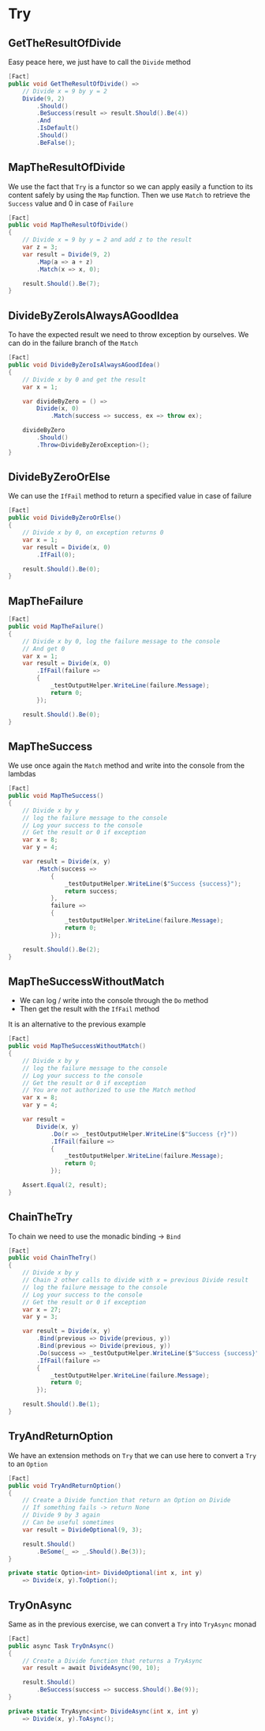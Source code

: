 # Try

## GetTheResultOfDivide

Easy peace here, we just have to call the `Divide` method

```c#
[Fact]
public void GetTheResultOfDivide() =>
    // Divide x = 9 by y = 2
    Divide(9, 2)
        .Should()
        .BeSuccess(result => result.Should().Be(4))
        .And
        .IsDefault()
        .Should()
        .BeFalse();
```

## MapTheResultOfDivide

We use the fact that `Try` is a functor so we can apply easily a function to its content safely by using the `Map`
function.
Then we use `Match` to retrieve the `Success` value and 0 in case of `Failure`

```c#
[Fact]
public void MapTheResultOfDivide()
{
    // Divide x = 9 by y = 2 and add z to the result
    var z = 3;
    var result = Divide(9, 2)
        .Map(a => a + z)
        .Match(x => x, 0);

    result.Should().Be(7);
}
```

## DivideByZeroIsAlwaysAGoodIdea

To have the expected result we need to throw exception by ourselves.
We can do in the failure branch of the `Match`

```c#
[Fact]
public void DivideByZeroIsAlwaysAGoodIdea()
{
    // Divide x by 0 and get the result
    var x = 1;

    var divideByZero = () =>
        Divide(x, 0)
            .Match(success => success, ex => throw ex);

    divideByZero
        .Should()
        .Throw<DivideByZeroException>();
}
```

## DivideByZeroOrElse

We can use the `IfFail` method to return a specified value in case of failure

```c#
[Fact]
public void DivideByZeroOrElse()
{
    // Divide x by 0, on exception returns 0
    var x = 1;
    var result = Divide(x, 0)
        .IfFail(0);

    result.Should().Be(0);
}
```

## MapTheFailure

```c#
[Fact]
public void MapTheFailure()
{
    // Divide x by 0, log the failure message to the console
    // And get 0
    var x = 1;
    var result = Divide(x, 0)
        .IfFail(failure =>
        {
            _testOutputHelper.WriteLine(failure.Message);
            return 0;
        });

    result.Should().Be(0);
}
```

## MapTheSuccess

We use once again the `Match` method and write into the console from the lambdas

```c#
[Fact]
public void MapTheSuccess()
{
    // Divide x by y
    // log the failure message to the console
    // Log your success to the console
    // Get the result or 0 if exception
    var x = 8;
    var y = 4;

    var result = Divide(x, y)
        .Match(success =>
            {
                _testOutputHelper.WriteLine($"Success {success}");
                return success;
            },
            failure =>
            {
                _testOutputHelper.WriteLine(failure.Message);
                return 0;
            });

    result.Should().Be(2);
}
```

## MapTheSuccessWithoutMatch

- We can log / write into the console through the `Do` method
- Then get the result with the `IfFail` method

It is an alternative to the previous example

```c#
[Fact]
public void MapTheSuccessWithoutMatch()
{
    // Divide x by y
    // log the failure message to the console
    // Log your success to the console
    // Get the result or 0 if exception
    // You are not authorized to use the Match method
    var x = 8;
    var y = 4;

    var result =
        Divide(x, y)
            .Do(r => _testOutputHelper.WriteLine($"Success {r}"))
            .IfFail(failure =>
            {
                _testOutputHelper.WriteLine(failure.Message);
                return 0;
            });

    Assert.Equal(2, result);
}
```

## ChainTheTry

To chain we need to use the monadic binding -> `Bind`

```c#
[Fact]
public void ChainTheTry()
{
    // Divide x by y
    // Chain 2 other calls to divide with x = previous Divide result
    // log the failure message to the console
    // Log your success to the console
    // Get the result or 0 if exception
    var x = 27;
    var y = 3;

    var result = Divide(x, y)
        .Bind(previous => Divide(previous, y))
        .Bind(previous => Divide(previous, y))
        .Do(success => _testOutputHelper.WriteLine($"Success {success}"))
        .IfFail(failure =>
        {
            _testOutputHelper.WriteLine(failure.Message);
            return 0;
        });

    result.Should().Be(1);
}
```

## TryAndReturnOption

We have an extension methods on `Try` that we can use here to convert a `Try` to an `Option`

```c#
[Fact]
public void TryAndReturnOption()
{
    // Create a Divide function that return an Option on Divide
    // If something fails -> return None
    // Divide 9 by 3 again
    // Can be useful sometimes
    var result = DivideOptional(9, 3);

    result.Should()
        .BeSome(_ => _.Should().Be(3));
}

private static Option<int> DivideOptional(int x, int y)
    => Divide(x, y).ToOption();
```

## TryOnAsync

Same as in the previous exercise, we can convert a `Try` into `TryAsync` monad

```c#
[Fact]
public async Task TryOnAsync()
{
    // Create a Divide function that returns a TryAsync
    var result = await DivideAsync(90, 10);

    result.Should()
        .BeSuccess(success => success.Should().Be(9));
}

private static TryAsync<int> DivideAsync(int x, int y)
    => Divide(x, y).ToAsync();
```
